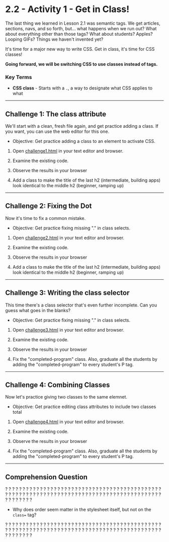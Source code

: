 # 2.2 - Activity 1 - Get in Class!

The last thing we learned in Lesson 2.1 was semantic tags. We get articles,
sections, navs, and so forth, but... what happens when we run out? What about
everything other than those tags? What about students? Apples? Looping GIFs?
Things we haven't invented yet?


It's time for a major new way to write CSS. Get in class, it's time for CSS classes!

**Going forward, we will be switching CSS to use classes instead of tags.**


### Key Terms

- **CSS class** - Starts with a `.`, a way to designate what CSS applies to what


----------------




Challenge 1: The class attribute
----------------------------------

We'll start with a clean, fresh file again, and get practice adding a class. If
you want, you can use the web editor for this one.

* Objective: Get practice adding a class to an element to activate CSS.

1. Open [challenge1.html](./challenge1.html) in your text editor and browser.

2. Examine the existing code.

3. Observe the results in your browser

4. Add a class to make the title of the last h2 (intermediate, building apps)
look identical to the middle h2 (beginner, ramping up)

-----------------


Challenge 2: Fixing the Dot
----------------------------------

Now it's time to fix a common mistake.

* Objective: Get practice fixing missing "." in class selects.

1. Open [challenge2.html](./challenge2.html) in your text editor and browser.

2. Examine the existing code.

3. Observe the results in your browser

4. Add a class to make the title of the last h2 (intermediate, building apps)
look identical to the middle h2 (beginner, ramping up)



----------------------------------



Challenge 3: Writing the class selector
----------------------------------

This time there's a class selector that's even further incomplete. Can you
guess what goes in the blanks?

* Objective: Get practice fixing missing "." in class selects.

1. Open [challenge3.html](./challenge3.html) in your text editor and browser.

2. Examine the existing code.

3. Observe the results in your browser

4. Fix the "completed-program" class. Also, graduate all the students by adding
the "completed-program" to every student's P tag.


------------




Challenge 4: Combining Classes
----------------------------------

Now let's practice giving two classes to the same elemnet.

* Objective: Get practice editing class attributes to include two classes total

1. Open [challenge4.html](./challenge4.html) in your text editor and browser.

2. Examine the existing code.

3. Observe the results in your browser

4. Fix the "completed-program" class. Also, graduate all the students by adding
the "completed-program" to every student's P tag.


-----

Comprehension Question
----------------------

? ?  ? ? ? ? ?  ?  ? ?  ? ? ? ? ?  ?  ? ?  ? ? ? ? ?  ?  ? ?  ? ? ? ? ?  ?  ? ?
? ? ? ? ?  ?  ? ?  ? ? ? ? ?  ?  ? ?  ? ? ? ? ?  ?  ? ?  ? ? ? ? ?  ?  ? ?  ? ?
? ? ?  ?  ? ?  ? ? ? ? ?  ?  ? ?  ? ? ? ? ?  ?  ? ?  ? ? ? ? ?  ?  ? ?

- Why does order seem matter in the stylesheet itself, but not on the `class=`
  tag?

? ? ?  ?  ? ?  ? ? ? ? ?  ?  ? ?  ? ? ? ? ?  ?  ? ?  ? ? ? ? ?  ?  ? ?  ? ?  ?
? ? ? ?  ?  ? ?  ? ? ? ? ?  ?  ? ?  ? ? ? ? ?  ?  ? ?  ? ? ? ? ?  ?  ? ?  ? ? ?
? ?  ?  ? ?  ? ? ? ? ?  ?  ? ?  ? ? ? ? ?  ?  ? ?  ? ? ? ? ?  ?  ? ?  ? ?

